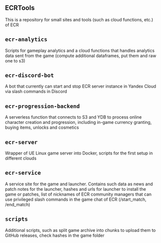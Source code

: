 ## ECRTools

This is a repository for small sites and tools (such as cloud functions, etc.) of ECR

## `ecr-analytics`

Scripts for gameplay analytics and a cloud functions that handles analytics data sent 
from the game (compute additional dataframes, put them and raw one to s3)

## `ecr-discord-bot`

A bot that currently can start and stop ECR server instance in Yandex Cloud via slash
commands in Discord

## `ecr-progression-backend`

A serverless function that connects to S3 and YDB to process online character creation and progression, including
in-game currency granting, buying items, unlocks and cosmetics

## `ecr-server`

Wrapper of UE Linux game server into Docker, scripts for the first setup in different clouds

## `ecr-service`

A service site for the game and launcher. Contains such data as news and patch notes for the launcher, 
hashes and urls for launcher to install the game or patches, list of nicknames of ECR community managers that can use 
privileged slash commands in the game chat of ECR (/start_match, /end_match)

## `scripts`

Additional scripts, such as split game archive into chunks to upload them to GitHub releases, 
check hashes in the game folder
